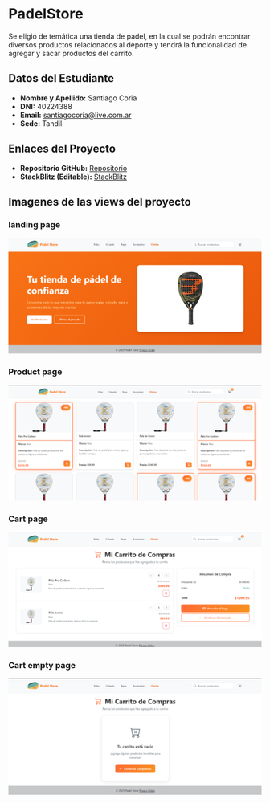 # PadelStore

Se eligió de temática una tienda de padel, en la cual se podrán encontrar diversos productos relacionados al deporte y tendrá la funcionalidad de agregar y sacar productos del carrito.

## Datos del Estudiante

- **Nombre y Apellido:** Santiago Coria
- **DNI:** 40224388
- **Email:** santiagocoria@live.com.ar
- **Sede:** Tandil

## Enlaces del Proyecto

- **Repositorio GitHub:** [Repositorio](https://github.com/Coria97/Seminario-Angular)
- **StackBlitz (Editable):** [StackBlitz](https://stackblitz.com/~/github.com/Coria97/Seminario-Angular)

## Imagenes de las views del proyecto

### landing page
![alt text](readme-images/landing-image.png)

### Product page
![alt text](readme-images/product-image.png)

### Cart page
![alt text](readme-images/cart-image.png)

### Cart empty page
![alt text](readme-images/cart-emptyimage.png)